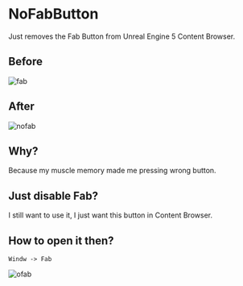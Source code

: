 # NoFabButton
Just removes the Fab Button from Unreal Engine 5 Content Browser.

## Before
![fab](https://github.com/user-attachments/assets/8bd474eb-6d1e-416c-a1d2-307819a3181c)

## After
![nofab](https://github.com/user-attachments/assets/98d940f8-42d4-4e51-9c70-72ae412e6163)

## Why?
Because my muscle memory made me pressing wrong button.

## Just disable Fab?
I still want to use it, I just want this button in Content Browser.

## How to open it then?
`Windw -> Fab`  

![ofab](https://github.com/user-attachments/assets/e75b1511-7c94-4e58-98d3-26618cf00e61)
